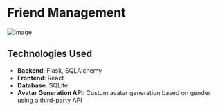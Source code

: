 # Friend Management

![Image](https://github.com/user-attachments/assets/07ce95d6-a413-4cd7-8f9c-caf2f037b010)

## Technologies Used
- **Backend**: Flask, SQLAlchemy
- **Frontend**: React
- **Database**: SQLite
- **Avatar Generation API**: Custom avatar generation based on gender using a third-party API

